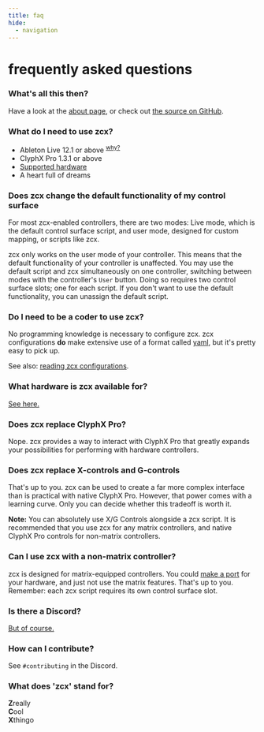 ```yaml
---
title: faq
hide:
  - navigation
---
```


# frequently asked questions

### What's all this then?

Have a look at the [about page](index.md), or check out [the source on GitHub](https://www.github.com/odisfm/zcx-core).

### What do I need to use zcx?

* Ableton Live 12.1 or above <sup>[why?](lessons/why-live-12.md)</sup>
* ClyphX Pro 1.3.1 or above
* [Supported hardware](index.md#hardware)
* A heart full of dreams

### Does zcx change the default functionality of my control surface

For most zcx-enabled controllers, there are two modes: Live mode, which is the default control surface script, and user mode, designed for custom mapping, or scripts like zcx.

zcx only works on the user mode of your controller.
This means that the default functionality of your controller is unaffected.
You may use the default script and zcx simultaneously on one controller, switching between modes with the controller's `User` button.
Doing so requires two control surface slots; one for each script.
If you don't want to use the default functionality, you can unassign the default script.

### Do I need to be a coder to use zcx?

No programming knowledge is necessary to configure zcx. zcx configurations **do** make extensive use of a format called [yaml](lessons/getting-started/reading-zcx-configurations.md/#yaml), but it's pretty easy to pick up.

See also: [reading zcx configurations](lessons/getting-started/reading-zcx-configurations.md).

### What hardware is zcx available for?

[See here.](lessons/getting-started/installation.md#get-a-distribution)

### Does zcx replace ClyphX Pro?

Nope. zcx provides a way to interact with ClyphX Pro that greatly expands your possibilities for performing with hardware controllers.

### Does zcx replace X-controls and G-controls

That's up to you. zcx can be used to create a far more complex interface than is practical with native ClyphX Pro. However, that power comes with a learning curve. Only you can decide whether this tradeoff is worth it.

**Note:** You can absolutely use X/G Controls alongside a zcx script. It is recommended that you use zcx for any matrix controllers, and native ClyphX Pro controls for non-matrix controllers.

### Can I use zcx with a non-matrix controller?

zcx is designed for matrix-equipped controllers. You could [make a port](lessons/porting.md) for your hardware, and just not use the matrix features. That's up to you. Remember: each zcx script requires its own control surface slot.

### Is there a Discord?

[But of course.
](https://discord.zcxcore.com)

### How can I contribute?

See `#contributing` in the Discord.

### What does 'zcx' stand for?

**Z**really<br>
**C**ool<br>
**X**thingo
